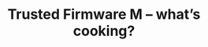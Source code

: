 ---
categories:
- bkk19
description: Trusted Firmware M is an open source implementation of Platform Security
  Architecture (PSA) for Arm M profile processors. It was publicly launched in Linaro
  Connect HKG18.<br /> This talk discusses some of the challenges being tackled in
  TF-M to enable wider adoption. Two flavours of core design, concurrent context management,
  secure interrupt handling, multi-core support are just some of the hot issues on
  the plate.
image:
  featured: 'true'
  path: /assets/images/featured-images/bkk19/BKK19-208.png
session_attendee_num: '7'
session_id: BKK19-208
session_room: Session Room 3 (Lotus 10)
session_slot:
  end_time: '2019-04-02 11:25:00'
  start_time: '2019-04-02 11:00:00'
session_speakers:
- speaker_bio: Miklos is a software engineer at Arm focusing on IoT security. He has
    been working with embedded software for over 10 years in environments ranging
    from telecom core network nodes to server blades and IoT devices. He is a maintainer
    of Trusted Firmware M open source project.
  speaker_company: Arm
  speaker_image: /assets/images/speakers/bkk19/miklos-balint.jpg
  speaker_location: ''
  speaker_name: Miklos Balint
  speaker_position: Staff Software Engineer
  speaker_username: miklos.balint
session_track: IoT and Embedded
tag: session
tags:
- Security
- IoT and Embedded
title: Trusted Firmware M – what’s cooking?
---